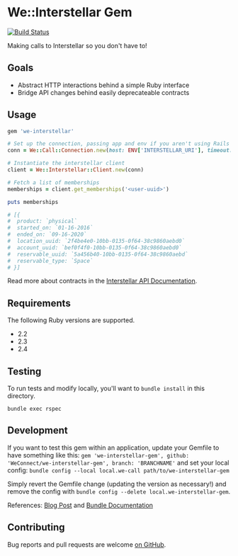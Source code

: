 # We::Interstellar Gem

[![Build Status](https://travis-ci.com/WeConnect/we-interstellar-gem.svg?token=VdppGkApwpAbNVvz5Ngg&branch=master)](https://travis-ci.com/WeConnect/we-call)

Making calls to Interstellar so you don't have to!

## Goals

- Abstract HTTP interactions behind a simple Ruby interface
- Bridge API changes behind easily deprecateable contracts

## Usage


```ruby
gem 'we-interstellar'
```

```ruby
# Set up the connection, passing app and env if you aren't using Rails
conn = We::Call::Connection.new(host: ENV['INTERSTELLAR_URI'], timeout: 2)

# Instantiate the interstellar client
client = We::Interstellar::Client.new(conn)

# Fetch a list of memberships
memberships = client.get_memberships('<user-uuid>')

puts memberships

# [{
#  product: `physical`
#  started_on: `01-16-2016`
#  ended_on: `09-16-2020`
#  location_uuid: `2f4be4e0-10bb-0135-0f64-38c9860aebd0`
#  account_uuid: `bef0f4f0-10bb-0135-0f64-38c9860aebd0`
#  reservable_uuid: `5a456b40-10bb-0135-0f64-38c9860aebd`
#  reservable_type: `Space`
# }]
```

Read more about contracts in the [Interstellar API Documentation](https://apis.weworkers.io/interstellar.html).


## Requirements

The following Ruby versions are supported.

- 2.2
- 2.3
- 2.4

## Testing

To run tests and modify locally, you'll want to `bundle install` in this directory.

```
bundle exec rspec
```

## Development

If you want to test this gem within an application, update your Gemfile to have something like this: `gem 'we-interstellar-gem', github: 'WeConnect/we-interstellar-gem', branch: 'BRANCHNAME'` and set your local config: `bundle config --local local.we-call path/to/we-interstellar-gem`

Simply revert the Gemfile change (updating the version as necessary!) and remove the config with `bundle config --delete local.we-interstellar-gem`.

References: [Blog Post](https://rossta.net/blog/how-to-specify-local-ruby-gems-in-your-gemfile.html) and [Bundle Documentation](https://bundler.io/v1.2/git.html#local)

## Contributing

Bug reports and pull requests are welcome [on GitHub](https://github.com/WeConnect/we-interstellar-gem).
